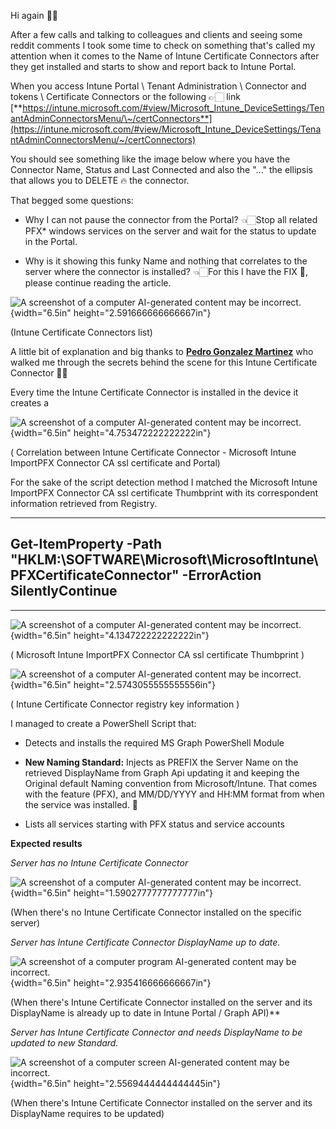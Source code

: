 Hi again 👋🏻

After a few calls and talking to colleagues and clients and seeing some reddit comments I took some time to check on something that\'s called my attention when it comes to the Name of Intune Certificate Connectors after they get installed and starts to show and report back to Intune Portal.

When you access Intune Portal \\ Tenant Administration \\ Connector and tokens \\ Certificate Connectors or the following 👉🏻 link [**https://intune.microsoft.com/#view/Microsoft_Intune_DeviceSettings/TenantAdminConnectorsMenu/\~/certConnectors**](https://intune.microsoft.com/#view/Microsoft_Intune_DeviceSettings/TenantAdminConnectorsMenu/~/certConnectors)

You should see something like the image below where you have the Connector Name, Status and Last Connected and also the \"\...\" the ellipsis that allows you to DELETE 🔥 the connector.

That begged some questions:

- Why I can not pause the connector from the Portal? 👈🏻Stop all related PFX\* windows services on the server and wait for the status to update in the Portal.

- Why is it showing this funky Name and nothing that correlates to the server where the connector is installed? 👈🏻For this I have the FIX 📃, please continue reading the article.

![A screenshot of a computer
AI-generated content may be incorrect.](media/image1.png){width="6.5in" height="2.591666666666667in"}

(Intune Certificate Connectors list)

A little bit of explanation and big thanks to [**Pedro Gonzalez Martinez**](https://www.linkedin.com/article/edit/7336429038325927937/) who walked me through the secrets behind the scene for this Intune Certificate Connector 🙏🏻

Every time the Intune Certificate Connector is installed in the device it creates a

![A screenshot of a computer
AI-generated content may be incorrect.](media/image2.png){width="6.5in" height="4.753472222222222in"}

( Correlation between Intune Certificate Connector - Microsoft Intune ImportPFX Connector CA ssl certificate and Portal)

For the sake of the script detection method I matched the Microsoft Intune ImportPFX Connector CA ssl certificate Thumbprint with its correspondent information retrieved from Registry.

  -------------------------------------------------------------------------------------------------------------------------------
  Get-ItemProperty -Path \"HKLM:\\SOFTWARE\\Microsoft\\MicrosoftIntune\\PFXCertificateConnector\" -ErrorAction SilentlyContinue
  -------------------------------------------------------------------------------------------------------------------------------

  -------------------------------------------------------------------------------------------------------------------------------

![A screenshot of a computer
AI-generated content may be incorrect.](media/image3.png){width="6.5in" height="4.134722222222222in"}

( Microsoft Intune ImportPFX Connector CA ssl certificate Thumbprint )

![A screenshot of a computer
AI-generated content may be incorrect.](media/image4.png){width="6.5in" height="2.5743055555555556in"}

( Intune Certificate Connector registry key information )

I managed to create a PowerShell Script that:

- Detects and installs the required MS Graph PowerShell Module

- **New Naming Standard:** Injects as PREFIX the Server Name on the retrieved DisplayName from Graph Api updating it and keeping the Original default Naming convention from Microsoft/Intune. That comes with the feature (PFX), and MM/DD/YYYY and HH:MM format from when the service was installed. 🤯

- Lists all services starting with PFX status and service accounts

**Expected results**

*Server has no Intune Certificate Connector*

![A screenshot of a computer
AI-generated content may be incorrect.](media/image5.png){width="6.5in" height="1.5902777777777777in"}

(When there\'s no Intune Certificate Connector installed on the specific server)

*Server has Intune Certificate Connector DisplayName up to date.*

![A screenshot of a computer program
AI-generated content may be incorrect.](media/image6.png){width="6.5in" height="2.935416666666667in"}

(When there\'s Intune Certificate Connector installed on the server and its DisplayName is already up to date in Intune Portal / Graph API)*\*

*Server has Intune Certificate Connector and needs DisplayName to be updated to new Standard.*

![A screenshot of a computer screen
AI-generated content may be incorrect.](media/image7.png){width="6.5in" height="2.5569444444444445in"}

(When there\'s Intune Certificate Connector installed on the server and its DisplayName requires to be updated)
